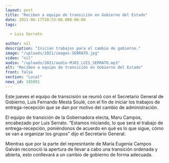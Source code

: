 ```yaml
---
layout: post
title: "Reciben a equipo de transición en Gobierno del Estado"
date: 2021-06-17T20:53:00.000-06:00
tags:
  
  - Luis Serrato
  
author: nil
description: "Inician trabajos para el cambio de gobierno."
image: "/uploads/2021/images-SERRATO.jpg"
video: "nil"
audio: "/uploads/2021/audio-MJ03_LUIS_SERRATO.mp3"
alt: "Reciben a equipo de transición en Gobierno del Estado"
front: false
section: "Local"
news_id: 185091
---
```


Este jueves el equipo de transcisión se reunió con el Secretario General de Gobierno, Luis Fernando Mesta Soulé, con el fin de iniciar los trabajos de entrega-recepción que se dan por motivo del cambio de administración.

El equipo de transición de la Gobernadora electa, Maru Campos, encabezado por Luis Serrato.    “Estamos iniciando, lo que será el trabajo de entrega-recepción, poniéndonos de acuerdo en qué es lo que sigue, cómo se van a organizar los grupos” dijo el Secretario General. 

Mientras que por la parte del represntante de María Eugenia Campos Galván reconoció la apertura de llevar a cabo una transición ordenada y abierta, esto conllevará a un cambio de gobierno de forma adecuada.
